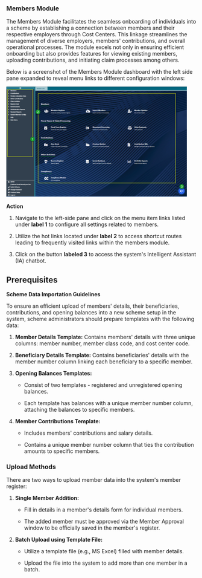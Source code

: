 ### Members Module

The Members Module facilitates the seamless onboarding of individuals
into a scheme by establishing a connection between members and their
respective employers through Cost Centers. This linkage streamlines the
management of diverse employers, members\' contributions, and overall
operational processes. The module excels not only in ensuring efficient
onboarding but also provides features for viewing existing members,
uploading contributions, and initiating claim processes among others.

Below is a screenshot of the Members Module dashboard with the left side
pane expanded to reveal menu links to different configuration windows:

<img  alt="Members module dashboard " width="95%" height="auto"  class="center"  src="../.vuepress/public/membersmedia/image1.png">

**Action**

1.  Navigate to the left-side pane and click on the menu item links
    listed under **label 1** to configure all settings related to
    members.

2.  Utilize the hot links located under **label 2** to access shortcut
    routes leading to frequently visited links within the members
    module.

3.  Click on the button **labeled 3** to access the system\'s
    Intelligent Assistant (IA) chatbot.
    

## Prerequisites

**Scheme Data Importation Guidelines**

To ensure an efficient upload of members\' details, their beneficiaries,
contributions, and opening balances into a new scheme setup in the
system, scheme administrators should prepare templates with the
following data:

1.  **Member Details Template:** Contains members\' details with three
    unique columns: member number, member class code, and cost center
    code.

2.  **Beneficiary Details Template:** Contains beneficiaries\' details
    with the member number column linking each beneficiary to a
    specific member.

3.  **Opening Balances Templates:**

    -   Consist of two templates - registered and unregistered opening
        balances.

    -   Each template has balances with a unique member number column,
        attaching the balances to specific members.

4.  **Member Contributions Template:**

    -   Includes members\' contributions and salary details.

    -   Contains a unique member number column that ties the
        contribution amounts to specific members.

### Upload Methods

There are two ways to upload member data into the system\'s member
register:

1.  **Single Member Addition:**

    -   Fill in details in a member\'s details form for individual
        members.

    -   The added member must be approved via the Member Approval window
        to be officially saved in the member\'s register.

2.  **Batch Upload using Template File:**

    -   Utilize a template file (e.g., MS Excel) filled with member
        details.

    -   Upload the file into the system to add more than one member in a
        batch.